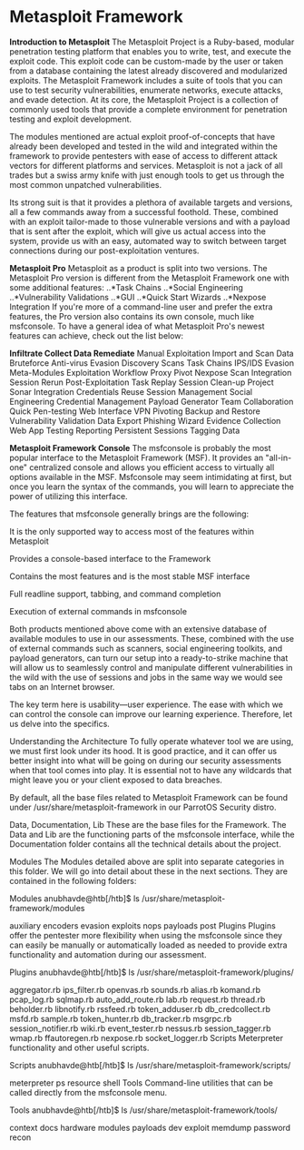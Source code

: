 # **Metasploit Framework**
**Introduction to Metasploit**
The Metasploit Project is a Ruby-based, modular penetration testing platform that enables you to write, test, and execute the exploit code. This exploit code can be custom-made by the user or taken from a database containing the latest already discovered and modularized exploits. The Metasploit Framework includes a suite of tools that you can use to test security vulnerabilities, enumerate networks, execute attacks, and evade detection. At its core, the Metasploit Project is a collection of commonly used tools that provide a complete environment for penetration testing and exploit development.

The modules mentioned are actual exploit proof-of-concepts that have already been developed and tested in the wild and integrated within the framework to provide pentesters with ease of access to different attack vectors for different platforms and services. Metasploit is not a jack of all trades but a swiss army knife with just enough tools to get us through the most common unpatched vulnerabilities.

Its strong suit is that it provides a plethora of available targets and versions, all a few commands away from a successful foothold. These, combined with an exploit tailor-made to those vulnerable versions and with a payload that is sent after the exploit, which will give us actual access into the system, provide us with an easy, automated way to switch between target connections during our post-exploitation ventures.

**Metasploit Pro**
Metasploit as a product is split into two versions. The Metasploit Pro version is different from the Metasploit Framework one with some additional features:
..*Task Chains
..*Social Engineering
..*Vulnerability Validations
..*GUI
..*Quick Start Wizards
..*Nexpose Integration
If you're more of a command-line user and prefer the extra features, the Pro version also contains its own console, much like msfconsole.
To have a general idea of what Metasploit Pro's newest features can achieve, check out the list below:

**Infiltrate	        Collect Data	                 Remediate**
Manual Exploitation	Import and Scan Data	         Bruteforce
Anti-virus Evasion	Discovery Scans	                 Task Chains
IPS/IDS Evasion	        Meta-Modules	                 Exploitation Workflow
Proxy Pivot	        Nexpose Scan Integration	 Session Rerun
Post-Exploitation		                         Task Replay
Session Clean-up		                         Project Sonar Integration
Credentials Reuse		                         Session Management
Social Engineering		                         Credential Management
Payload Generator		                         Team Collaboration
Quick Pen-testing		                         Web Interface
VPN Pivoting		                                 Backup and Restore
Vulnerability Validation		                 Data Export
Phishing Wizard		                                 Evidence Collection
Web App Testing		                                 Reporting
Persistent Sessions		                         Tagging Data

**Metasploit Framework Console**
The msfconsole is probably the most popular interface to the Metasploit Framework (MSF). It provides an "all-in-one" centralized console and allows you efficient access to virtually all options available in the MSF. Msfconsole may seem intimidating at first, but once you learn the syntax of the commands, you will learn to appreciate the power of utilizing this interface.

The features that msfconsole generally brings are the following:

It is the only supported way to access most of the features within Metasploit

Provides a console-based interface to the Framework

Contains the most features and is the most stable MSF interface

Full readline support, tabbing, and command completion

Execution of external commands in msfconsole

Both products mentioned above come with an extensive database of available modules to use in our assessments. These, combined with the use of external commands such as scanners, social engineering toolkits, and payload generators, can turn our setup into a ready-to-strike machine that will allow us to seamlessly control and manipulate different vulnerabilities in the wild with the use of sessions and jobs in the same way we would see tabs on an Internet browser.

The key term here is usability—user experience. The ease with which we can control the console can improve our learning experience. Therefore, let us delve into the specifics.

Understanding the Architecture
To fully operate whatever tool we are using, we must first look under its hood. It is good practice, and it can offer us better insight into what will be going on during our security assessments when that tool comes into play. It is essential not to have any wildcards that might leave you or your client exposed to data breaches.

By default, all the base files related to Metasploit Framework can be found under /usr/share/metasploit-framework in our ParrotOS Security distro.

Data, Documentation, Lib
These are the base files for the Framework. The Data and Lib are the functioning parts of the msfconsole interface, while the Documentation folder contains all the technical details about the project.

Modules
The Modules detailed above are split into separate categories in this folder. We will go into detail about these in the next sections. They are contained in the following folders:

  Modules
anubhavde@htb[/htb]$ ls /usr/share/metasploit-framework/modules

auxiliary  encoders  evasion  exploits  nops  payloads  post
Plugins
Plugins offer the pentester more flexibility when using the msfconsole since they can easily be manually or automatically loaded as needed to provide extra functionality and automation during our assessment.

  Plugins
anubhavde@htb[/htb]$ ls /usr/share/metasploit-framework/plugins/

aggregator.rb      ips_filter.rb  openvas.rb           sounds.rb
alias.rb           komand.rb      pcap_log.rb          sqlmap.rb
auto_add_route.rb  lab.rb         request.rb           thread.rb
beholder.rb        libnotify.rb   rssfeed.rb           token_adduser.rb
db_credcollect.rb  msfd.rb        sample.rb            token_hunter.rb
db_tracker.rb      msgrpc.rb      session_notifier.rb  wiki.rb
event_tester.rb    nessus.rb      session_tagger.rb    wmap.rb
ffautoregen.rb     nexpose.rb     socket_logger.rb
Scripts
Meterpreter functionality and other useful scripts.

  Scripts
anubhavde@htb[/htb]$ ls /usr/share/metasploit-framework/scripts/

meterpreter  ps  resource  shell
Tools
Command-line utilities that can be called directly from the msfconsole menu.

  Tools
anubhavde@htb[/htb]$ ls /usr/share/metasploit-framework/tools/

context  docs     hardware  modules   payloads
dev      exploit  memdump   password  recon
